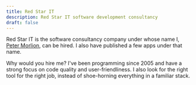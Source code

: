 ```yaml
---
title: Red Star IT
description: Red Star IT software development consultancy
draft: false
---
```


Red Star IT is the software consultancy company under whose name I, [Peter Morlion](http://www.petermorlion.com), can be hired. I also have published a few apps under that name.

Why would you hire me? I've been programming since 2005 and have a strong focus on code quality and user-friendliness. I also look for the right tool for the right job, instead of shoe-horning everything in a familiar stack.
